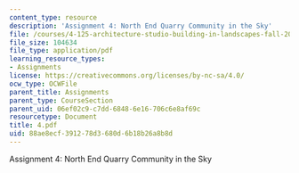 ```yaml
---
content_type: resource
description: 'Assignment 4: North End Quarry Community in the Sky'
file: /courses/4-125-architecture-studio-building-in-landscapes-fall-2002/88ae8ecf391278d3680d6b18b26a8b8d_4.pdf
file_size: 104634
file_type: application/pdf
learning_resource_types:
- Assignments
license: https://creativecommons.org/licenses/by-nc-sa/4.0/
ocw_type: OCWFile
parent_title: Assignments
parent_type: CourseSection
parent_uid: 06ef02c9-c7dd-6848-6e16-706c6e8af69c
resourcetype: Document
title: 4.pdf
uid: 88ae8ecf-3912-78d3-680d-6b18b26a8b8d
---
```

Assignment 4: North End Quarry Community in the Sky